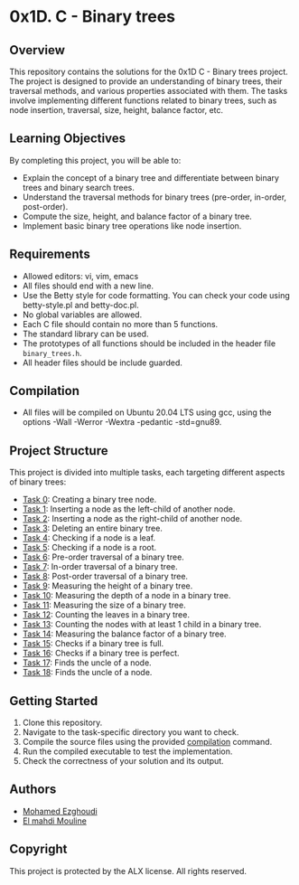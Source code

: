# 0x1D. C - Binary trees

## Overview

This repository contains the solutions for the 0x1D C - Binary trees project. The project is designed to provide an understanding of binary trees, their traversal methods, and various properties associated with them. The tasks involve implementing different functions related to binary trees, such as node insertion, traversal, size, height, balance factor, etc.

## Learning Objectives

By completing this project, you will be able to:

- Explain the concept of a binary tree and differentiate between binary trees and binary search trees.
- Understand the traversal methods for binary trees (pre-order, in-order, post-order).
- Compute the size, height, and balance factor of a binary tree.
- Implement basic binary tree operations like node insertion.

## Requirements

- Allowed editors: vi, vim, emacs
- All files should end with a new line.
- Use the Betty style for code formatting. You can check your code using betty-style.pl and betty-doc.pl.
- No global variables are allowed.
- Each C file should contain no more than 5 functions.
- The standard library can be used.
- The prototypes of all functions should be included in the header file `binary_trees.h`.
- All header files should be include guarded.

## Compilation

- All files will be compiled on Ubuntu 20.04 LTS using gcc, using the options -Wall -Werror -Wextra -pedantic -std=gnu89.

## Project Structure

This project is divided into multiple tasks, each targeting different aspects of binary trees:

- [Task 0](https://github.com/mohamed-622/binary_trees/blob/main/0-binary_tree_node.c): Creating a binary tree node.
- [Task 1](https://github.com/mohamed-622/binary_trees/blob/main/1-binary_tree_insert_left.c): Inserting a node as the left-child of another node.
- [Task 2](https://github.com/mohamed-622/binary_trees/blob/main/2-binary_tree_insert_right.c): Inserting a node as the right-child of another node.
- [Task 3](https://github.com/mohamed-622/binary_trees/blob/main/3-binary_tree_delete.c): Deleting an entire binary tree.
- [Task 4](https://github.com/mohamed-622/binary_trees/blob/main/4-binary_tree_is_leaf.c): Checking if a node is a leaf.
- [Task 5](https://github.com/mohamed-622/binary_trees/blob/main/5-binary_tree_is_root.c): Checking if a node is a root.
- [Task 6](https://github.com/mohamed-622/binary_trees/blob/main/6-binary_tree_preorder.c): Pre-order traversal of a binary tree.
- [Task 7](https://github.com/mohamed-622/binary_trees/blob/main/7-binary_tree_inorder.c): In-order traversal of a binary tree.
- [Task 8](https://github.com/mohamed-622/binary_trees/blob/main/8-binary_tree_postorder.c): Post-order traversal of a binary tree.
- [Task 9](https://github.com/mohamed-622/binary_trees/blob/main/9-binary_tree_height.c): Measuring the height of a binary tree.
- [Task 10](https://github.com/mohamed-622/binary_trees/blob/main/10-binary_tree_depth.c): Measuring the depth of a node in a binary tree.
- [Task 11](https://github.com/mohamed-622/binary_trees/blob/main/11-binary_tree_size.c): Measuring the size of a binary tree.
- [Task 12](https://github.com/mohamed-622/binary_trees/blob/main/12-binary_tree_leaves.c): Counting the leaves in a binary tree.
- [Task 13](https://github.com/mohamed-622/binary_trees/blob/main/13-binary_tree_nodes.c): Counting the nodes with at least 1 child in a binary tree.
- [Task 14](https://github.com/mohamed-622/binary_trees/blob/main/14-binary_tree_balance.c): Measuring the balance factor of a binary tree.
- [Task 15](https://github.com/mohamed-622/binary_trees/blob/main/15-binary_tree_is_full.c): Checks if a binary tree is full.
- [Task 16](https://github.com/mohamed-622/binary_trees/blob/main/16-binary_tree_is_perfect.c): Checks if a binary tree is perfect.
- [Task 17](https://github.com/mohamed-622/binary_trees/blob/main/17-binary_tree_sibling.c): Finds the uncle of a node.
- [Task 18](https://github.com/mohamed-622/binary_trees/blob/main/18-binary_tree_uncle.c): Finds the uncle of a node.

## Getting Started

1. Clone this repository.
2. Navigate to the task-specific directory you want to check.
3. Compile the source files using the provided [compilation](#Compilation) command.
4. Run the compiled executable to test the implementation.
5. Check the correctness of your solution and its output.

## Authors

- [Mohamed Ezghoudi](https://github.com/mohamed-622)
- [El mahdi Mouline](https://github.com/moulineE)

## Copyright
This project is protected by the ALX license. All rights reserved.
